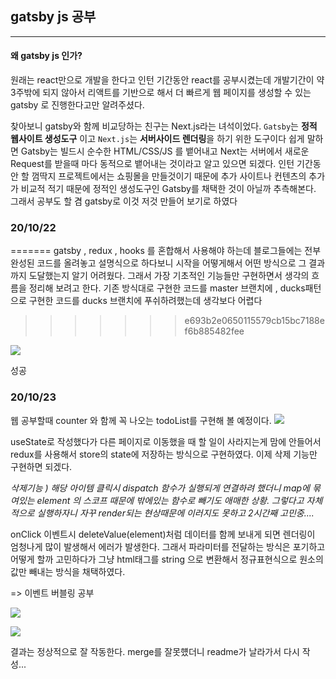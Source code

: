 ## gatsby js  공부
-----------

#### 왜 gatsby js 인가?
원래는 react만으로 개발을 한다고 인턴 기간동안 react를 공부시켰는데 개발기간이 약 3주밖에 되지 않아서 리액트를 기반으로 해서 더 빠르게 웹 페이지를 생성할 수 있는 gatsby 로 진행한다고만 알려주셨다. 

찾아보니 gatsby와 함께 비교당하는 친구는 Next.js라는 녀석이었다. `Gatsby`는 **정적 웹사이트  생성도구** 이고  `Next.js`는 **서버사이드 렌더링**을 하기 위한 도구이다 쉽게 말하면 Gatsby는 빌드시 순수한 HTML/CSS/JS 를 뱉어내고 Next는 서버에서 새로운 Request를 받을때 마다 동적으로 뱉어내는 것이라고 알고 있으면 되겠다. 
인턴 기간동안 할 껌딱지 프로젝트에서는 쇼핑몰을 만들것이기 때문에 추가 사이트나 컨텐츠의 추가가 비교적 적기 때문에 정적인 생성도구인 Gatsby를 채택한 것이 아닐까 추측해본다. 그래서 공부도 할 겸 gatsby로 이것 저것 만들어 보기로 하였다

### 20/10/22
=======
gatsby , redux , hooks 를 혼합해서 사용해야 하는데 블로그들에는 전부 완성된 코드를 올려놓고 설명식으로 하다보니 시작을 어떻게해서 어떤 방식으로 그 결과까지 도달했는지 알기 어려웠다. 그래서 가장 기초적인 기능들만 구현하면서 생각의 흐름을 정리해 보려고 한다. 
기존 방식대로 구현한 코드를 master 브랜치에 , ducks패턴으로 구현한 코드를 ducks 브랜치에 푸쉬하려했는데 생각보다 어렵다
>>>>>>> e693b2e0650115579cb15bc7188ef6b885482fee

![](https://images.velog.io/images/cheal3/post/de6a0a3d-b8f2-4ae9-a1bc-259277ed6225/image.png)

성공


### 20/10/23
웹 공부할때 counter 와 함께 꼭 나오는 todoList를 구현해 볼 예정이다.
![](https://images.velog.io/images/cheal3/post/a2fecc7e-1455-469f-ac46-43fdb379d65c/image.png)

 useState로 작성했다가  다른 페이지로 이동했을 때 할 일이 사라지는게 맘에 안들어서 redux를 사용해서 store의 state에 저장하는 방식으로 구현하였다.
 이제 삭제 기능만 구현하면 되겠다.
 
 *삭제기능 ) 해당 아이템 클릭시 dispatch 함수가 실행되게 연결하려 했더니 map에 묶여있는 element 의 스코프 때문에 밖에있는 함수로 빼기도 애매한 상황. 그렇다고 자체적으로 실행하자니 자꾸 render되는 현상때문에 이러지도 못하고 2시간째 고민중....* 
 
 onClick 이벤트시 deleteValue(element)처럼 데이터를 함께 보내게 되면 렌더링이 엄청나게 많이 발생해서 에러가 발생한다. 그래서 파라미터를 전달하는 방식은 포기하고 어떻게 할까 고민하다가 그냥 html태그를 string 으로 변환해서 정규표현식으로 원소의 값만 빼내는 방식을 채택하였다.
 
 => 이벤트 버블링 공부 
 
 
 
![](https://images.velog.io/images/cheal3/post/e4896ec1-aefe-467e-99f5-d0beeb378dcc/image.png)




![](https://images.velog.io/images/cheal3/post/ec0e7eef-48b2-4f7d-9226-3156dc2201e9/image.png)


결과는 정상적으로 잘 작동한다.  merge를 잘못헀더니 readme가 날라가서 다시 작성...
